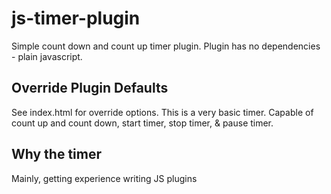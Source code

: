 # js-timer-plugin
Simple count down and count up timer plugin. Plugin has no dependencies - plain javascript. 

## Override Plugin Defaults
See index.html for override options. This is a very basic timer. Capable of count up and count down, start timer, stop timer, & pause timer.

## Why the timer
Mainly, getting experience writing JS plugins
